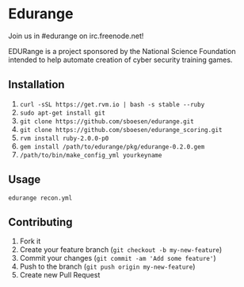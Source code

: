 # Edurange

Join us in #edurange on irc.freenode.net!


EDURange is a project sponsored by the National Science Foundation intended to help automate creation of cyber security training games.

## Installation

1. ```curl -sSL https://get.rvm.io | bash -s stable --ruby```
2. ```sudo apt-get install git```
3. ```git clone https://github.com/sboesen/edurange.git```
4. ```git clone https://github.com/sboesen/edurange_scoring.git```
5. ```rvm install ruby-2.0.0-p0```
6. ```gem install /path/to/edurange/pkg/edurange-0.2.0.gem```
7. ```/path/to/bin/make_config_yml yourkeyname```

## Usage

    edurange recon.yml

## Contributing

1. Fork it
2. Create your feature branch (`git checkout -b my-new-feature`)
3. Commit your changes (`git commit -am 'Add some feature'`)
4. Push to the branch (`git push origin my-new-feature`)
5. Create new Pull Request
